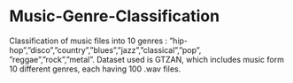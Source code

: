# Music-Genre-Classification
Classification of music files into 10 genres : ”hip- hop”,”disco”,”country”,”blues”,”jazz”,”classical”,”pop”, ”reggae”,”rock”,”metal”. Dataset used is GTZAN, which includes music form 10 different genres, each having 100 .wav files.
